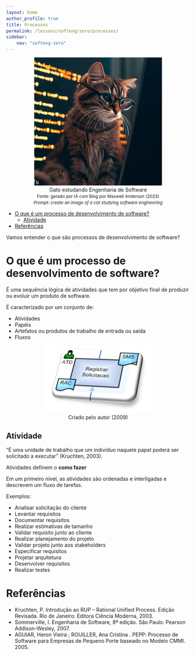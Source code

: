 ```yaml
---
layout: home
author_profile: true
title: Processos
permalink: /lessons/softeng/zero/processes/
sidebar:
    nav: "softeng-zero"
---
```


<figure style="text-align:center">
    <img src="../../../../assets/images/gpt/cat_studying_glasses3.jpg" width="350" alt="Gato estudando com óculos. Prompt: Create an image of a cat studying software engineering">
    <figcaption>Gato estudando Engenharia de Software</figcaption>
    <small>Fonte: gerado por IA com Bing por Maxwell Anderson (2023)</small>
    <br>
    <small><em>Prompt: create an image of a cat studying software engineering</em></small>
</figure>

- [O que é um processo de desenvolvimento de software?](#o-que-é-um-processo-de-desenvolvimento-de-software)
  - [Atividade](#atividade)
- [Referências](#referências)


Vamos entender o que são processos de desenvolvimento de software?

# O que é um processo de desenvolvimento de software?

É uma sequência lógica de atividades que tem por objetivo final de produzir ou evoluir um produto de software.

É caracterizado por um conjunto de:

- Atividades
- Papéis
- Artefatos ou produtos de trabalho de entrada ou saída
- Fluxos

<center>
    <figure style="text-align:center">
        <img src="../../../../assets/images/lessons/processes1.png" width="300" alt="Exemplo de atividade">
        <figcaption>Criado pelo autor (2009)</figcaption>
    </figure>
</center>

## Atividade

“É uma unidade de trabalho que um indivíduo naquele papel poderá ser solicitado a executar” (Kruchten, 2003).

Atividades definem o **como fazer**

Em um primeiro nível, as atividades são ordenadas e interligadas e descrevem um fluxo de tarefas.

Exemplos:

- Analisar solicitação do cliente
- Levantar requisitos
- Documentar requisitos
- Realizar estimativas de tamanho
- Validar requisito junto ao cliente
- Realizar planejamento do projeto
- Validar projeto junto aos stakeholders
- Especificar requisitos
- Projetar arquitetura
- Desenvolver requisitos
- Realizar testes



# Referências

- Kruchten, P. Introdução ao RUP – Rational Unified Process. Edição Revisada. Rio de Janeiro: Editora Ciência Moderna, 2003.
- Sommerville, I. Engenharia de Software, 8ª edição. São Paulo: Pearson Addison-Wesley, 2007.
- AGUIAR, Heron Vieira ; ROUILLER, Ana Cristina . PEPP: Processo de Software para Empresas de Pequeno Porte baseado no Modelo CMMI. 2005.
